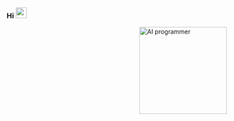 
### Hi <img src="https://media.giphy.com/media/hvRJCLFzcasrR4ia7z/giphy.gif" width="25px">


<img align="right" height=200 width=200 alt="AI programmer" src="https://raw.githubusercontent.com/davahub/davahub/images/prog-guy1.png" />

<!--
**davahub/davahub** is a ✨ _special_ ✨ repository because its `README.md` (this file) appears on your GitHub profile.

Here are some ideas to get you started:

- 🔭 I’m currently working on ...
- 🌱 I’m currently learning ...
- 👯 I’m looking to collaborate on ...
- 🤔 I’m looking for help with ...
- 💬 Ask me about ...
- 📫 How to reach me: ...
- 😄 Pronouns: ...
- ⚡ Fun fact: ...
-->
